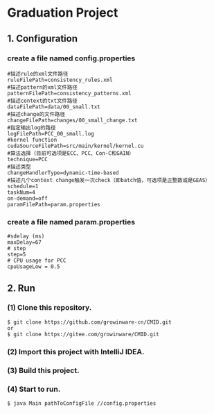 # Graduation Project
## 1. Configuration
###  create a file named **config.properties**
```
#描述rule的xml文件路径
ruleFilePath=consistency_rules.xml
#描述pattern的xml文件路径
patternFilePath=consistency_patterns.xml
#描述context的txt文件路径
dataFilePath=data/00_small.txt
#描述change的文件路径
changeFilePath=changes/00_small_change.txt
#指定输出log的路径
logFilePath=PCC_00_small.log
#kernel function
cudaSourceFilePath=src/main/kernel/kernel.cu
#算法选择（目前可选项是ECC、PCC、Con-C和GAIN）
technique=PCC
#描述类型
changeHandlerType=dynamic-time-based
#描述几个context change触发一次check（即batch值，可选项是正整数或是GEAS）
schedule=1
taskNum=4
on-demand=off
paramFilePath=param.properties
```

### create a file named **param.properties**
```
#sdelay (ms)
maxDelay=67
# step
step=5
# CPU usage for PCC
cpuUsageLow = 0.5
```
## 2. Run
### (1) Clone this repository.
```
$ git clone https://github.com/growinware-cn/CMID.git 
or 
$ git clone https://gitee.com/growinware/CMID.git
```
### (2) Import this project with **IntelliJ IDEA**.
### (3) Build this project.
### (4) Start to run.
```
$ java Main pathToConfigFile //config.properties
```
